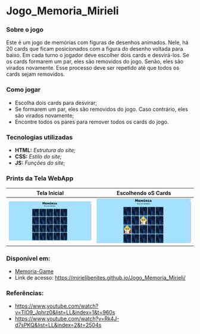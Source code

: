 # Jogo_Memoria_Mirieli

### Sobre o jogo
Este é um jogo de memórias com figuras de desenhos animados. Nele, há 20 cards que ficam posicionados com a figura do desenho voltada para baixo. Em cada turno o jogador deve escolher dois cards e desvirá-los. Se os cards formarem um par, eles são removidos do jogo. Senão, eles são virados novamente. Esse processo deve ser repetido até que todos os cards sejam removidos.

### Como jogar
- Escolha dois cards para desvirar;
- Se formarem um par, eles são removidos do jogo. Caso contrário, eles são virados novamente;
- Encontre todos os pares para remover todos os cards do jogo.

### Tecnologias utilizadas
- **HTML:** _Estrutura do site;_
- **CSS:** _Estilo do site;_
- **JS:** _Funções do site;_

### Prints da Tela WebApp
| Tela Inicial | Escolhendo oS Cards |
|--------------|-----------------|
| ![Tela inicial](/img/tela1.png)     | ![Tela Card](/img/tela2.png)    |

### Disponível em: 
- [Memoria-Game](https://mirielibenites.github.io/Jogo_Memoria_Mirieli/)
- Link de acesso: https://mirielibenites.github.io/Jogo_Memoria_Mirieli/

### Referências: 
- https://www.youtube.com/watch?v=TlO9_Jphrz0&list=LL&index=1&t=960s
- https://www.youtube.com/watch?v=Rk4J-d7sPKQ&list=LL&index=2&t=2504s
